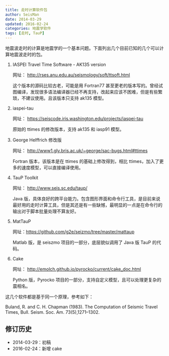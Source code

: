 ```yaml
---
title: 走时计算软件包
author: SeisMan
date: 2014-03-29
updated: 2016-02-24
categories: 地震学软件
tags: [走时, TauP]
---
```


地震波走时的计算是地震学的一个基本问题。下面列出几个目前已知的几个可以计算地震波走时的包。

1.  IASPEI Travel Time Software - AK135 version

    网址： <http://rses.anu.edu.au/seismology/soft/ttsoft.html>

    这个版本的源码比较古老，可能是用 Fortran77 甚至更老的版本写的。曾经试图编译，发现很多语法编译器已经不再支持，改起来应该不困难，但是有些繁琐，不建议使用。且该版本只支持 ak135 模型。

2.  iaspei-tau

    网址： <https://seiscode.iris.washington.edu/projects/iaspei-tau>

    原始的 ttimes 的修改版本，支持 ak135 和 iasp91 模型。

3.  George Helffrich 修改版

    网址： <http://www1.gly.bris.ac.uk/~george/sac-bugs.html#ttimes>

    Fortran 版本，该版本是在 ttimes 的基础上修改得到，相比 ttimes，加入了更多的速度模型，可以直接编译使用。

4.  TauP Toolkit

    网址： <http://www.seis.sc.edu/taup/>

    Java 版，具体良好的跨平台能力。包含图形界面和命令行工具，是目前来说最好用的走时计算工具，但是其还是有一些缺憾，最明显的一点是在命令行的输出对于脚本批量处理不算友好。

5.  MatTauP

    网址：<https://github.com/g2e/seizmo/tree/master/mattaup>

    Matlab 版，是 seiszmo 项目的一部分，底层貌似调用了 Java 版 TauP 的代码。

6.  Cake

    网址： <http://emolch.github.io/pyrocko/current/cake_doc.html>

    Python 版，Pyrocko 项目的一部分，支持自定义模型，且可以处理更复杂的震相名。

这几个软件都是基于同一个原理，参考如下：

Buland, R. and C. H. Chapman (1983). The Computation of Seismic Travel Times,
Bull. Seism. Soc. Am. 73(5),1271–1302.

## 修订历史

-   2014-03-29：初稿
-   2016-02-24：新增 cake

